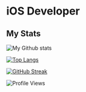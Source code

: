 # iOS Developer

## My Stats

![My Github stats](https://github-readme-stats.vercel.app/api?username=ashutoshbilla&count_private=true&theme=tokyonight&show_icons=true)

[![Top Langs](https://github-readme-stats.vercel.app/api/top-langs/?username=ashutoshbilla&count_private=true&layout=compact&theme=tokyonight)](https://github.com/ashutoshbilla/github-readme-stats)

[![GitHub Streak](https://github-readme-streak-stats.herokuapp.com?user=ashutoshbilla&theme=tokyonight&date_format=M%20j%5B%2C%20Y%5D)](https://git.io/streak-stats)

![Profile Views](https://gpvc.arturio.dev/ashutoshbilla)
